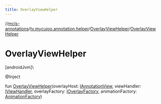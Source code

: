 ```yaml
---
title: OverlayViewHelper
---
```

//[mcls-annotations](../../../index.html)/[tv.mycujoo.annotation.helper](../index.html)/[OverlayViewHelper](index.html)/[OverlayViewHelper](-overlay-view-helper.html)



# OverlayViewHelper



[androidJvm]\




@Inject



fun [OverlayViewHelper](-overlay-view-helper.html)(overlayHost: [IAnnotationView](../../tv.mycujoo.annotation.annotation/-i-annotation-view/index.html), viewHandler: [IViewHandler](../-i-view-handler/index.html), overlayFactory: [IOverlayFactory](../-i-overlay-factory/index.html), animationFactory: [AnimationFactory](../-animation-factory/index.html))




